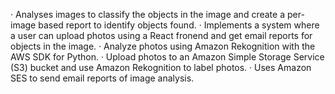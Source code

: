 · Analyses images to classify the objects in the image and create a per-image based report to identify objects found.
· Implements a system where a user can upload photos using a React fronend and get email reports for objects in the image.
· Analyze photos using Amazon Rekognition with the AWS SDK for Python.
· Upload photos to an Amazon Simple Storage Service (S3) bucket and use Amazon Rekognition to label photos.
· Uses Amazon SES to send email reports of image analysis.
